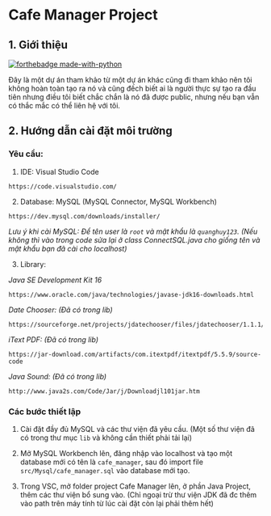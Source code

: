 # Cafe Manager Project	

## 1. Giới thiệu	

[![forthebadge made-with-python](http://ForTheBadge.com/images/badges/made-with-java.svg)](https://www.java.com/)

Đây là một dự án tham khảo từ một dự án khác cũng đi tham khảo nên tôi không hoàn toàn tạo ra nó và cũng đếch biết ai là người thực sự tạo ra đầu tiên nhưng điều tôi biết chắc chắn là nó đã được public, nhưng nếu bạn vẫn có thắc mắc có thể liên hệ với tôi.
## 2. Hướng dẫn cài đặt môi trường 	

### Yêu cầu:	


1.  IDE: Visual Studio Code
```
https://code.visualstudio.com/
```
2.  Database: MySQL (MySQL Connector, MySQL Workbench) 
```
https://dev.mysql.com/downloads/installer/
```
*Lưu ý khi cài MySQL: Để tên user là `root` và mật khẩu là `quanghuy123`. (Nếu không thì vào trong code sửa lại ở class ConnectSQL.java cho giống tên và mật khẩu bạn đã cài cho localhost)*

3.  Library:                

_Java SE Development Kit 16_     
```
https://www.oracle.com/java/technologies/javase-jdk16-downloads.html
```
_Date Chooser:_     *(Đã có trong lib)*                   
```
https://sourceforge.net/projects/jdatechooser/files/jdatechooser/1.1.1/jdatechooser_bin_doc_1_1_1.zip/download
```
_iText PDF:_        *(Đã có trong lib)*                     
```
https://jar-download.com/artifacts/com.itextpdf/itextpdf/5.5.9/source-code
```
_Java Sound:_       *(Đã có trong lib)*                    
```
http://www.java2s.com/Code/Jar/j/Downloadjl101jar.htm
```


### Các bước thiết lập	


1. Cài đặt đầy đủ MySQL và các thư viện đã yêu cầu. (Một số thư viện đã có trong thư mục `lib` và không cần thiết phải tải lại)

2. Mở MySQL Workbench lên, đăng nhập vào localhost và tạo một database mới có tên là `cafe_manager`, sau đó import file `src/Mysql/cafe_manager.sql` vào database mới tạo.	

3. Trong VSC, mở folder project Cafe Manager lên, ở phần Java Project, thêm các thư viện bổ sung vào. (Chỉ ngoại trừ thư viện JDK đã đc thêm vào path trên máy tính từ lúc cài đặt còn lại phải thêm hết)

